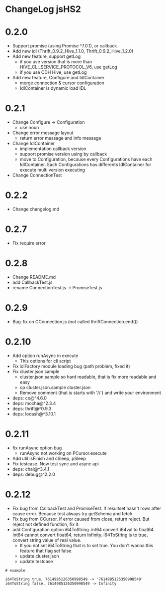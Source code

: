 ChangeLog jsHS2
======

# 0.2.0
* Support promise (using Promise ^7.0.1), or callback
* Add new idl (Thrift_0.9.2_Hive_1.1.0, Thrift_0.9.2_Hive_1.2.0)
* Add new feature, support getLog
    * if you use version that is more than HIVE\_CLI\_SERVICE\_PROTOCOL\_V6, use getLog
    * if you use CDH Hive, use getLog
* Add new feature, Configure and IdlContainer
    * merge connection & cursor configuration
    * IdlContainer is dynamic load IDL
    
    
# 0.2.1
* Change Configure -> Configuration
    * use noun
* Change error message layout
    * return error message and info message
* Change IdlContainer
    * implementation callback version
    * support promise version using by callback
    * move to Configuration, because every Configurations have each IdlContainer. Each Configurations has 
    differents IdlContainer for execute multi version executing
* Change ConnectionTest

# 0.2.2
* Change changelog.md

# 0.2.7
* Fix require error

# 0.2.8
* Change README.md
* add CallbackTest.js
* rename ConnectionTest.js -> PromiseTest.js

# 0.2.9
* Bug-fix on CConnection.js (not called thriftConnection.end())

# 0.2.10
* Add option runAsync in execute
    * This options for cli script
* Fix idlFactory module loading bug (path problem, fixed it)
* Fix cluster.json.sample
    * cluster.json.sample so hard readable, that is fix more readable and easy
    * cp cluster.json.sample cluster.json
    * Remove comment (that is starts with '//') and write your environment
* deps: co@^4.6.0
* deps: mocha@^2.3.4
* deps: thrift@^0.9.3
* deps: lodash@^3.10.1

# 0.2.11
* fix runAsync option bug
    * runAsync not working on PCursor.execute
* Add util isFinish and cSleep, pSleep
* Fix testcase. Now test sync and async api
* deps: chai@^3.4.1
* deps: debug@^2.2.0

# 0.2.12
* Fix bug from CallbackTest and PromiseTest. If resultset hasn't rows after cause error. Because test always try getSchema and fetch.
* Fix bug from CCursor. If error caused from close, return reject. But reject not defined function, fix it.
* add Configuration option i64ToString. int64 convert i64val to float64. Int64 cannot convert float64, return Infinity. i64ToString is to true, convert string value of real value. 
    * If you not set i64ToString that is to set true. You don't wanna this feature that flag set false.
    * update cluster.json
    * update testcase

```
# example

i64ToString true, 7614985126350998549 -> '7614985126350998549' 
i64ToString false, 7614985126350998549 -> Infinity
```